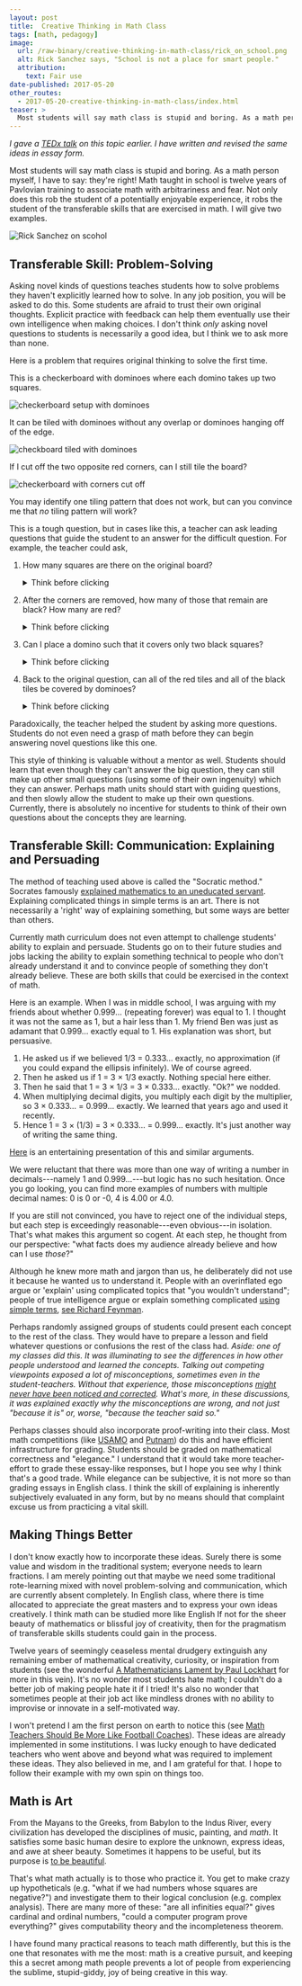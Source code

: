 ```yaml
---
layout: post
title:  Creative Thinking in Math Class
tags: [math, pedagogy]
image:
  url: /raw-binary/creative-thinking-in-math-class/rick_on_school.png
  alt: Rick Sanchez says, "School is not a place for smart people."
  attribution:
    text: Fair use
date-published: 2017-05-20
other_routes:
  - 2017-05-20-creative-thinking-in-math-class/index.html
teaser: >
  Most students will say math class is stupid and boring. As a math person myself, I have to say: they're right!
---
```


_I gave a [TEDx talk](https://youtu.be/IQqb8HfN5hw) on this topic earlier. I have written and revised the same ideas in essay form._

Most students will say math class is stupid and boring. As a math person myself, I have to say: they're right! Math taught in school is twelve years of Pavlovian training to associate math with arbitrariness and fear. Not only does this rob the student of a potentially enjoyable experience, it robs the student of the transferable skills that are exercised in math. I will give two examples.

![Rick Sanchez on scohol](/raw-binary/creative-thinking-in-math-class/rick_on_school.png)


## Transferable Skill: Problem-Solving

Asking novel kinds of questions teaches students how to solve problems they haven't explicitly learned how to solve. In any job position, you will be asked to do this. Some students are afraid to trust their own original thoughts. Explicit practice with feedback can help them eventually use their own intelligence when making choices. I don't think *only* asking novel questions to students is necessarily a good idea, but I think we to ask more than none.

Here is a problem that requires original thinking to solve the first time.

This is a checkerboard with dominoes where each domino takes up two squares.

![checkerboard setup with dominoes](/raw-binary/creative-thinking-in-math-class/checkerboard_seutp_with_dominoes.png)

It can be tiled with dominoes without any overlap or dominoes hanging off of the edge.

![checkboard tiled with dominoes](/raw-binary/creative-thinking-in-math-class/checkerboard_tiled_with_dominoes.png)

If I cut off the two opposite red corners, can I still tile the board?

![checkerboard with corners cut off](/raw-binary/creative-thinking-in-math-class/checkerboard_with_corners_cut_off.png)

You may identify one tiling pattern that does not work, but can you convince me that *no* tiling pattern will work?

This is a tough question, but in cases like this, a teacher can ask leading questions that guide the student to an answer for the difficult question. For example, the teacher could ask,

1. How many squares are there on the original board?<br /><details><summary>Think before clicking</summary>Since the board is 8x8, there were 64 squares before the two corner tiles were removed.</details>

2. After the corners are removed, how many of those that remain are black? How many are red?<br /><details><summary>Think before clicking</summary>Out of the original 64, there must be 32 red and 32 black, but I cut off two red squares. Therefore there are 30 red and 32 black.</details>

3. Can I place a domino such that it covers only two black squares?<br /><details><summary>Think before clicking</summary>No. Each domino must cover one red and one black, no matter how it is placed.</details>

4. Back to the original question, can all of the red tiles and all of the black tiles be covered by dominoes?<br /><details><summary>Think before clicking</summary>No, because the are 32 black tiles, 30 red tiles, and each domino must cover one of both. No matter how you do it, you will end up with 2 uncovered black tiles. <br />
<img alt="checkboard not tiled with dominoes" src="/raw-binary/creative-thinking-in-math-class/checkerboard_not_tiled_with_dominoes.png" /></details>

Paradoxically, the teacher helped the student by asking more questions. Students do not even need a grasp of math before they can begin answering novel questions like this one.

This style of thinking is valuable without a mentor as well. Students should learn that even though they can't answer the big question, they can still make up other small questions (using some of their own ingenuity) which they can answer. Perhaps math units should start with guiding questions, and then slowly allow the student to make up their own questions. Currently, there is absolutely no incentive for students to think of their own questions about the concepts they are learning.

## Transferable Skill: Communication: Explaining and Persuading

The method of teaching used above is called the "Socratic method." Socrates famously [explained mathematics to an uneducated servant](https://en.wikipedia.org/wiki/Meno#Dialogue_with_Meno.27s_slave). Explaining complicated things in simple terms is an art. There is not necessarily a 'right' way of explaining something, but some ways are better than others.

Currently math curriculum does not even attempt to challenge students' ability to explain and persuade. Students go on to their future studies and jobs lacking the ability to explain something technical to people who don't already understand it and to convince people of something they don't already believe. These are both skills that could be exercised in the context of math.

Here is an example. When I was in middle school, I was arguing with my friends about whether 0.999… (repeating forever) was equal to 1. I thought it was not the same as 1, but a hair less than 1. My friend Ben was just as adamant that 0.999… exactly equal to 1. His explanation was short, but persuasive.

1. He asked us if we believed 1/3 = 0.333… exactly, no approximation (if you could expand the ellipsis infinitely). We of course agreed.
2. Then he asked us if 1 = 3 × 1/3 exactly. Nothing special here either.
3. Then he said that 1 = 3 × 1/3 = 3 × 0.333… exactly. "Ok?" we nodded.
4. When multiplying decimal digits, you multiply each digit by the multiplier, so 3 × 0.333… = 0.999… exactly. We learned that years ago and used it recently.
5. Hence 1 = 3 × (1/3) = 3 × 0.333… = 0.999… exactly. It's just another way of writing the same thing.

[Here](https://www.youtube.com/watch?v=TINfzxSnnIE) is an entertaining presentation of this and similar arguments.

We were reluctant that there was more than one way of writing a number in decimals---namely 1 and 0.999…---but logic has no such hesitation. Once you go looking, you can find more examples of numbers with multiple decimal names: 0 is 0 or -0, 4 is 4.00 or 4.0.

If you are still not convinced, you have to reject one of the individual steps, but each step is exceedingly reasonable---even obvious---in isolation. That's what makes this argument so cogent. At each step, he thought from our perspective: "what facts does my audience already believe and how can I use *those*?"

Although he knew more math and jargon than us, he deliberately did not use it because he wanted us to understand it. People with an overinflated ego argue or 'explain' using complicated topics that "you wouldn't understand"; people of true intelligence argue or explain something complicated [using simple terms](https://www.explainxkcd.com/wiki/index.php/Thing_Explainer), [see Richard Feynman](https://kottke.org/17/06/if-you-cant-explain-something-in-simple-terms-you-dont-understand-it).

Perhaps randomly assigned groups of students could present each concept to the rest of the class. They would have to prepare a lesson and field whatever questions or confusions the rest of the class had. _Aside: one of my classes did this. It was illuminating to see the differences in how other people understood and learned the concepts. Talking out competing viewpoints exposed a lot of misconceptions, sometimes even in the student-teachers. Without that experience, those misconceptions [might never have been noticed and corrected](http://www.ascd.org/publications/books/115011/chapters/Why-Check-for-Understanding%C2%A2.aspx). What's more, in these discussions, it was explained exactly why the misconceptions are wrong, and not just "because it is" or, worse, "because the teacher said so."_

Perhaps classes should also incorporate proof-writing into their class. Most math competitions (like [USAMO](https://artofproblemsolving.com/wiki/index.php/United_States_of_America_Mathematical_Olympiad) and [Putnam](https://www.maa.org/math-competitions/putnam-competition)) do this and have efficient infrastructure for grading. Students should be graded on mathematical correctness and "elegance." I understand that it would take more teacher-effort to grade these essay-like responses, but I hope you see why I think that's a good trade. While elegance can be subjective, it is not more so than grading essays in English class. I think the skill of explaining is inherently subjectively evaluated in any form, but by no means should that complaint excuse us from practicing a vital skill.

## Making Things Better

I don't know exactly how to incorporate these ideas. Surely there is some value and wisdom in the traditional system; everyone needs to learn fractions. I am merely pointing out that maybe we need some traditional rote-learning mixed with novel problem-solving and communication, which are currently absent completely. In English class, where there is time allocated to appreciate the great masters and to express your own ideas creatively. I think math can be studied more like English If not for the sheer beauty of mathematics or blissful joy of creativity, then for the pragmatism of transferable skills students could gain in the process.

Twelve years of seemingly ceaseless mental drudgery extinguish any remaining ember of mathematical creativity, curiosity, or inspiration from students (see the wonderful [A Mathematicians Lament by Paul Lockhart](https://www.maa.org/sites/default/files/pdf/devlin/LockhartsLament.pdf) for more in this vein). It's no wonder most students hate math; I couldn't do a better job of making people hate it if I tried! It's also no wonder that sometimes people at their job act like mindless drones with no ability to improvise or innovate in a self-motivated way.

I won't pretend I am the first person on earth to notice this (see [Math Teachers Should Be More Like Football Coaches](https://www.nytimes.com/2019/05/11/opinion/sunday/math-teaching-football.html?module=inline)). These ideas are already implemented in some institutions. I was lucky enough to have dedicated teachers who went above and beyond what was required to implement these ideas. They also believed in me, and I am grateful for that. I hope to follow their example with my own spin on things too.

## Math is Art

From the Mayans to the Greeks, from Babylon to the Indus River, every civilization has developed the disciplines of music, painting, and _math_. It satisfies some basic human desire to explore the unknown, express ideas, and awe at sheer beauty. Sometimes it happens to be useful, but its purpose is [to be beautiful](https://en.wikipedia.org/wiki/A_Mathematician%27s_Apology).

That's what math actually is to those who practice it. You get to make crazy up hypotheticals (e.g. "what if we had numbers whose squares are negative?") and investigate them to their logical conclusion (e.g. complex analysis). There are many more of these: "are all infinities equal?" gives cardinal and ordinal numbers, "could a computer program prove everything?" gives computability theory and the incompleteness theorem.

I have found many practical reasons to teach math differently, but this is the one that resonates with me the most: math is a creative pursuit, and keeping this a secret among math people prevents a lot of people from experiencing the sublime, stupid-giddy, joy of being creative in this way.
